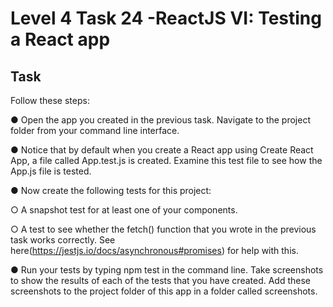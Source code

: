 # Level 4 Task 24 -ReactJS VI: Testing a React app

## Task

Follow these steps:

● Open the app you created in the previous task. Navigate to the project folder from your command line interface.

● Notice that by default when you create a React app using Create React App, a file called App.test.js is created. Examine this test file to see how the App.js file is tested.

● Now create the following tests for this project:

○ A snapshot test for at least one of your components.

○ A test to see whether the fetch() function that you wrote in the previous task works correctly. See here(https://jestjs.io/docs/asynchronous#promises) for help with this.

● Run your tests by typing npm test in the command line. Take screenshots to show the results of each of the tests that you have created. Add these screenshots to the project folder of this app in a folder called screenshots.
